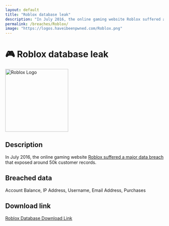 ```yaml
---
layout: default
title: "Roblox database leak"
description: "In July 2016, the online gaming website Roblox suffered a major data breach that exposed around 50k customer records."
permalink: /breaches/Roblox/
image: "https://logos.haveibeenpwned.com/Roblox.png"
---
```


# 🎮 Roblox database leak

<img src="https://logos.haveibeenpwned.com/Roblox.png" alt="Roblox Logo" width="200" height="200">

## Description

In July 2016, the online gaming website <a href="https://roblox.fandom.com/wiki/2016_Roblox_security_breach" target="_blank" rel="noopener">Roblox suffered a major data breach</a> that exposed around 50k customer records.

## Breached data

Account Balance, IP Address, Username, Email Address, Purchases

## Download link

[Roblox Database Download Link](https://buzzheavier.com/rt2bh8lhbits)
